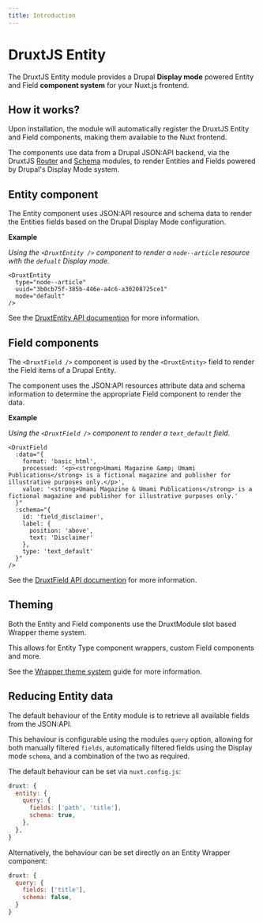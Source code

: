 ```yaml
---
title: Introduction
---
```


# DruxtJS Entity

The DruxtJS Entity module provides a Drupal **Display mode** powered Entity and Field **component system** for your Nuxt.js frontend.



## How it works?

Upon installation, the module will automatically register the DruxtJS Entity and Field components, making them available to the Nuxt frontend.

The components use data from a Drupal JSON:API backend, via the DruxtJS [Router](https://druxt.github.io/druxt-router) and [Schema](https://druxt.github.io/druxt-schema) modules, to render Entities and Fields powered by Drupal's Display Mode system.


## Entity component

The Entity component uses JSON:API resource and schema data to render the Entities fields based on the Drupal Display Mode configuration.

**Example**

_Using the `<DruxtEntity />` component to render a `node--article` resource with the `defualt` Display mode._

```vue
<DruxtEntity
  type="node--article"
  uuid="3b0cb75f-385b-446e-a4c6-a30208725ce1"
  mode="default"
/>
```

See the [DruxtEntity API documention](/api/components/DruxtField) for more information.


## Field components

The `<DruxtField />` component is used by the `<DruxtEntity>` field to render the Field items of a Drupal Entity.

The component uses the JSON:API resources attribute data and schema information to determine the appropriate Field component to render the data.

**Example**

_Using the `<DruxtField />` component to render a `text_default` field._

```vue
<DruxtField
  :data="{
    format: 'basic_html',
    processed: '<p><strong>Umami Magazine &amp; Umami Publications</strong> is a fictional magazine and publisher for illustrative purposes only.</p>',
    value: '<strong>Umami Magazine & Umami Publications</strong> is a fictional magazine and publisher for illustrative purposes only.'
  }"
  :schema="{
    id: 'field_disclaimer',
    label: {
      position: 'above',
      text: 'Disclaimer'
    },
    type: 'text_default'
  }"
/>
```

See the [DruxtField API documention](/api/components/DruxtField) for more information.


## Theming

Both the Entity and Field components use the DruxtModule slot based Wrapper theme system.

This allows for Entity Type component wrappers, custom Field components and more.

See the [Wrapper theme system](https://druxtjs.org/guide/#wrapper-theme-system) guide for more information.


## Reducing Entity data

The default behaviour of the Entity module is to retrieve all available fields from the JSON:API.

This behaviour is configurable using the modules `query` option, allowing for both manually filtered `fields`, automatically filtered fields using the Display mode `schema`, and a combination of the two as required.

The default behaviour can be set via `nuxt.config.js`:
```js
druxt: {
  entity: {
    query: {
      fields: ['path', 'title'],
      schema: true,
    },
  },
}
```

Alternatively, the behaviour can be set directly on an Entity Wrapper component:
```js
druxt: {
  query: {
    fields: ['title'],
    schema: false,
  }
}
```
